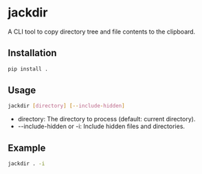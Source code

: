 # jackdir

A CLI tool to copy directory tree and file contents to the clipboard.

## Installation

```bash
pip install .
```

## Usage

```bash
jackdir [directory] [--include-hidden]
```

- directory: The directory to process (default: current directory).
- --include-hidden or -i: Include hidden files and directories.

## Example

```bash
jackdir . -i
```